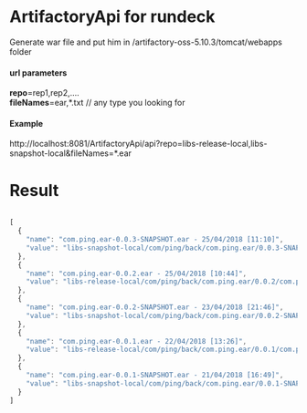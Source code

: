 # ArtifactoryApi for rundeck

Generate war file and put him in /artifactory-oss-5.10.3/tomcat/webapps folder

<h4>url parameters</h4>
<b>repo</b>=rep1,rep2,....<br />
<b>fileNames</b>=ear,*.txt  // any type you looking for

<h4>Example</h4>
http://localhost:8081/ArtifactoryApi/api?repo=libs-release-local,libs-snapshot-local&fileNames=*.ear

# Result
```javascript

[
  {
    "name": "com.ping.ear-0.0.3-SNAPSHOT.ear - 25/04/2018 [11:10]",
    "value": "libs-snapshot-local/com/ping/back/com.ping.ear/0.0.3-SNAPSHOT/com.ping.ear-0.0.3-SNAPSHOT.ear"
  },
  {
    "name": "com.ping.ear-0.0.2.ear - 25/04/2018 [10:44]",
    "value": "libs-release-local/com/ping/back/com.ping.ear/0.0.2/com.ping.ear-0.0.2.ear"
  },
  {
    "name": "com.ping.ear-0.0.2-SNAPSHOT.ear - 23/04/2018 [21:46]",
    "value": "libs-snapshot-local/com/ping/back/com.ping.ear/0.0.2-SNAPSHOT/com.ping.ear-0.0.2-SNAPSHOT.ear"
  },
  {
    "name": "com.ping.ear-0.0.1.ear - 22/04/2018 [13:26]",
    "value": "libs-release-local/com/ping/back/com.ping.ear/0.0.1/com.ping.ear-0.0.1.ear"
  },
  {
    "name": "com.ping.ear-0.0.1-SNAPSHOT.ear - 21/04/2018 [16:49]",
    "value": "libs-snapshot-local/com/ping/back/com.ping.ear/0.0.1-SNAPSHOT/com.ping.ear-0.0.1-SNAPSHOT.ear"
  }
]
```

